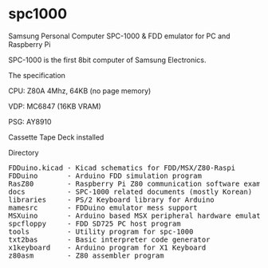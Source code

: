 # spc1000
Samsung Personal Computer SPC-1000 &amp; FDD emulator for PC and Raspberry Pi

SPC-1000 is the first 8bit computer of Samsung Electronics.

The specification

CPU: Z80A 4Mhz, 64KB (no page memory)

VDP: MC6847 (16KB VRAM)

PSG: AY8910

Cassette Tape Deck installed

Directory 

<pre>FDDuino.kicad - Kicad schematics for FDD/MSX/Z80-Raspi
FDDuino       - Arduino FDD simulation program
RasZ80        - Raspberry Pi Z80 communication software example
docs          - SPC-1000 related documents (mostly Korean)
libraries     - PS/2 Keyboard library for Arduino
mamesrc       - FDDuino emulator mess support 
MSXuino       - Arduino based MSX peripheral hardware emulator program
spcfloppy     - FDD SD725 PC host program
tools         - Utility program for spc-1000
txt2bas       - Basic interpreter code generator
x1keyboard    - Arduino program for X1 Keyboard
z80asm        - Z80 assembler program

</pre>



